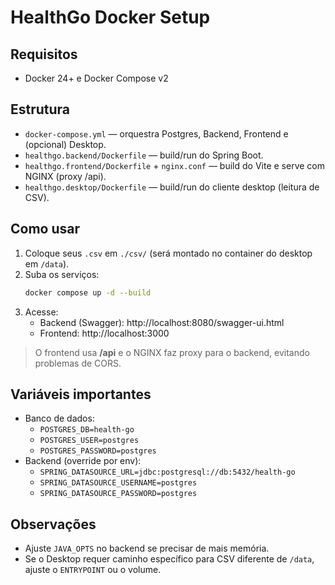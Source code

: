 # HealthGo Docker Setup

## Requisitos
- Docker 24+ e Docker Compose v2

## Estrutura
- `docker-compose.yml` — orquestra Postgres, Backend, Frontend e (opcional) Desktop.
- `healthgo.backend/Dockerfile` — build/run do Spring Boot.
- `healthgo.frontend/Dockerfile` + `nginx.conf` — build do Vite e serve com NGINX (proxy /api).
- `healthgo.desktop/Dockerfile` — build/run do cliente desktop (leitura de CSV).

## Como usar
1. Coloque seus `.csv` em `./csv/` (será montado no container do desktop em `/data`).
2. Suba os serviços:
   ```bash
   docker compose up -d --build
   ```
3. Acesse:
   - Backend (Swagger): http://localhost:8080/swagger-ui.html
   - Frontend: http://localhost:3000

> O frontend usa **/api** e o NGINX faz proxy para o backend, evitando problemas de CORS.

## Variáveis importantes
- Banco de dados:
  - `POSTGRES_DB=health-go`
  - `POSTGRES_USER=postgres`
  - `POSTGRES_PASSWORD=postgres`
- Backend (override por env):
  - `SPRING_DATASOURCE_URL=jdbc:postgresql://db:5432/health-go`
  - `SPRING_DATASOURCE_USERNAME=postgres`
  - `SPRING_DATASOURCE_PASSWORD=postgres`

## Observações
- Ajuste `JAVA_OPTS` no backend se precisar de mais memória.
- Se o Desktop requer caminho específico para CSV diferente de `/data`, ajuste o `ENTRYPOINT` ou o volume.
